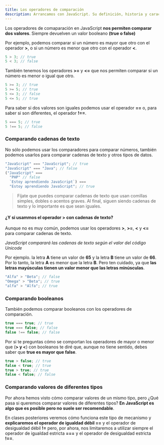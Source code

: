 ```yaml
---
title: Los operadores de comparación
description: Arrancamos con JavaScript. Su definición, historia y características.
---
```


Los operadores de comaparación en JavaScript **nos permiten comparar dos valores**. Siempre devuelven un valor booleano **(true o false)**

Por ejemplo, podemos comparar si un número es mayor que otro con el operador **>**, o si un número es menor que otro con el operador **<**.

```js
5 > 3; // true
5 < 3; // false
```

También tenemos los operadores **>=** y **<=** que nos permiten comparar si un número es menor o igual que otro.

```js
5 >= 3; // true
5 >= 5; // true
5 <= 3; // false
5 <= 5; // true
```

Para saber si dos valores son iguales podemos usar el operador **==** o, para saber si son diferentes, el operador **!==**.

```js
5 === 5; // true
5 !== 5; // false
```

### Comparando cadenas de texto

No sólo podemos usar los comparadores para comparar números, también podemos usarlos para comparar cadenas de texto y otros tipos de datos.

```js
"JavaScript" === "JavaScript"; // true
"JavaScript" === "Java"; // false
("JavaScript" ===
  "PHP" // false
  `Estoy aprendiendo JavaScript`) ===
  "Estoy aprendiendo JavaScript"; // true
```

> Fíjate que puedes comparar cadenas de texto que usan comillas simples, dobles o acentos graves. Al final, siguen siendo cadenas de texto y lo importante es que sean iguales.

#### ¿Y si usammos el operador > con cadenas de texto?

Aunque no es muy común, podemos usar los operadores **>**, **>=**, **<** y **<=** para comparar cadenas de texto.

_JavaScript comparará las cadenas de texto según el valor del código Unicode_

Por ejemplo. la letra **A** tiene un valor de **65** y la letra **B** tiene un valor de **66**. Por lo tanto, la letra **A** es menor que la letra **B**. Pero ten cuidado, ya que **las letras mayúsculas tienen un valor menor que las letras minúsculas**.

```js
"Alfa" > "Beta"; // false
"Omega" > "Beta"; // true
"alfa" > "Alfa"; // true
```

### Comparando booleanos

También podemos comparar booleanos con los operadores de comparación.

```js
true === true; // true
true === false; // false
false !== false; // false
```

Por si te preguntas cómo se comportan los operadores de mayor o menor que (**> y <**) con booleanos te diré que, aunque no tiene sentido, debes saber que **true es mayor que false**.

```js
true > false; // true
false < true; // true
true > true; // true
false < false; // false
```

### Comparando valores de diferentes tipos

Por ahora hemos visto cómo comparar valores de un mismo tipo, pero ¿Qué pasa si queremos comparar valores de diferentes tipos? **En JavaScript es algo que es posible pero no suele ser recomendable**.

En clases posteriores veremos cómo funciona este tipo de mecanismo y **explicaremos el operador de igualdad débil ==** y el operador de desigualdad débil **!=** pero, por ahora, nos limitaremos a utilizar siempre el operador de igualdad estricta **===** y el operador de desigualdad estricta **!==**.
